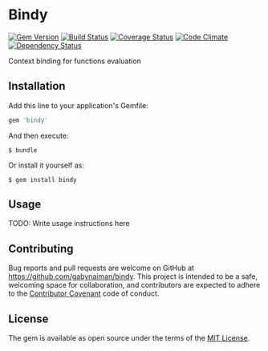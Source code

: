 # Bindy

[![Gem Version](https://badge.fury.io/rb/bindy.svg)](https://rubygems.org/gems/bindy)
[![Build Status](https://travis-ci.org/gabynaiman/bindy.svg?branch=master)](https://travis-ci.org/gabynaiman/bindy)
[![Coverage Status](https://coveralls.io/repos/gabynaiman/bindy/badge.svg?branch=master)](https://coveralls.io/r/gabynaiman/bindy?branch=master)
[![Code Climate](https://codeclimate.com/github/gabynaiman/bindy.svg)](https://codeclimate.com/github/gabynaiman/bindy)
[![Dependency Status](https://gemnasium.com/gabynaiman/bindy.svg)](https://gemnasium.com/gabynaiman/bindy)

Context binding for functions evaluation

## Installation

Add this line to your application's Gemfile:

```ruby
gem 'bindy'
```

And then execute:

    $ bundle

Or install it yourself as:

    $ gem install bindy

## Usage

TODO: Write usage instructions here


## Contributing

Bug reports and pull requests are welcome on GitHub at https://github.com/gabynaiman/bindy. This project is intended to be a safe, welcoming space for collaboration, and contributors are expected to adhere to the [Contributor Covenant](contributor-covenant.org) code of conduct.


## License

The gem is available as open source under the terms of the [MIT License](http://opensource.org/licenses/MIT).

